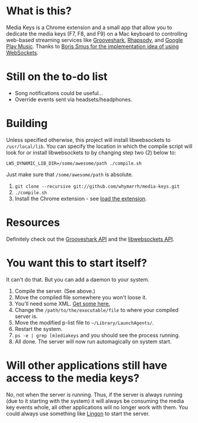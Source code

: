 What is this?
=============

Media Keys is a Chrome extension and a small app that allow you to dedicate the media keys (F7, F8, and F9) on a Mac keyboard to controlling web-based streaming services like [Grooveshark](http://grooveshark.com), [Rhapsody](http://www.rhapsody.com), and [Google Play Music](https://music.google.com). Thanks to [Boris Smus for the implementation idea of using WebSockets](http://smus.com/chrome-media-keys-revisited/).

Still on the to-do list
=======================

* Song notifications could be useful...
* Override events sent via headsets/headphones.

Building
========

Unless specified otherwise, this project will install libwebsockets to `/usr/local/lib`. You can specify the location in which the compile script will look for or install libwebsockets to by changing step two (2) below to:

    LWS_DYNAMIC_LIB_DIR=/some/awesome/path ./compile.sh

Just make sure that `/some/awesome/path` is absolute.

1. `git clone --recursive git://github.com/whymarrh/media-keys.git`
2. `./compile.sh`
3. Install the Chrome extension - see [load the extension](http://developer.chrome.com/extensions/getstarted.html#unpacked).

Resources
=========

Definitely check out the [Grooveshark API](http://developers.grooveshark.com/docs/js_api/) and the [libwebsockets API](http://libwebsockets.org/libwebsockets-api-doc.html).

You want this to start itself?
==============================

It can't do that. But you can add a daemon to your system.

1. Compile the server. (See above.)
2. Move the compiled file somewhere you won't loose it.
3. You'll need some XML. [Get some here.](https://gist.github.com/whymarrh/4965481)
4. Change the `/path/to/the/executable/file` to where your compiled server is.
5. Move the modified p-list file to `~/Library/LaunchAgents/`.
6. Restart the system.
7. `ps -e | grep [m]ediakeys` and you should see the process running.
8. All done. The server will now run automagically on system start.

Will other applications still have access to the media keys?
============================================================

No, not when the server is running. Thus, if the server is always running (due to it starting with the system) it will always be consuming the media key events whole, all other applications will no longer work with them. You could always use something like [Lingon](http://www.peterborgapps.com/lingon/) to start the server.
